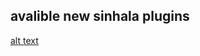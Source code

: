 ## avalible new sinhala plugins
[alt text](https://raw.githubusercontent.com/heshan3030/dk-userbot-TG/branch/userbot/plugin/to/https://te.legra.ph/file/f8610f27af09cdaf40589.jpg)
